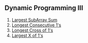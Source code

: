 ## Dynamic Programming III

1.  [Largest SubArray Sum](Medium/LargestSubarraySum)
2.  [Longest Consecutive 1's](Easy/LongestConsecutiveOnes)
3.  [Longest Cross of 1's](Hard/LongestCrossOfOnes)
4.  [Largest X of 1's](Hard/LargestXOf1s)
